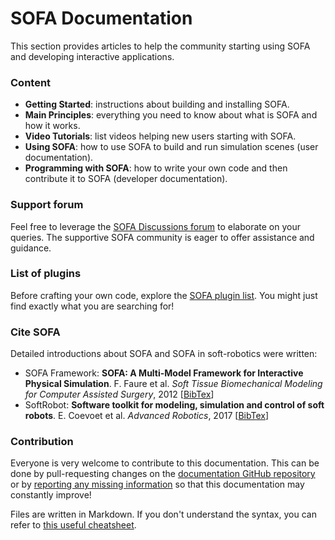 SOFA Documentation
==================

This section provides articles to help the community starting using SOFA and developing interactive applications.


### Content
- **Getting Started**: instructions about building and installing SOFA.
- **Main Principles**: everything you need to know about what is SOFA and how it works.
- **Video Tutorials**: list videos helping new users starting with SOFA.
- **Using SOFA**: how to use SOFA to build and run simulation scenes (user documentation).
- **Programming with SOFA**: how to write your own code and then contribute it to SOFA (developer documentation).


### Support forum

Feel free to leverage the [SOFA Discussions forum](http://github.com/sofa-framework/sofa/discussions/) to elaborate on your queries. The supportive SOFA community is eager to offer assistance and guidance.

### List of plugins

Before crafting your own code, explore the [SOFA plugin list](https://www.sofa-framework.org/applications/plugins/). You might just find exactly what you are searching for!

### Cite SOFA

Detailed introductions about SOFA and SOFA in soft-robotics were written:

- SOFA Framework: **SOFA: A Multi-Model Framework for Interactive Physical Simulation**. F. Faure et al. _Soft Tissue Biomechanical Modeling for Computer Assisted Surgery_, 2012 \[[BibTex](https://hal.inria.fr/hal-00681539v1/bibtex)\]
- SoftRobot: **Software toolkit for modeling, simulation and control of soft robots**. E. Coevoet et al. _Advanced Robotics_, 2017 \[[BibTex](https://hal.inria.fr/hal-01649355v1/bibtex)\]

### Contribution
Everyone is very welcome to contribute to this documentation. This can be done by pull-requesting changes on the [documentation GitHub repository](https://github.com/sofa-framework/doc/) or by [reporting any missing information](https://github.com/sofa-framework/doc/issues/new) so that this documentation may constantly improve!

Files are written in Markdown. If you don't understand the syntax, you can refer to [this useful cheatsheet](https://github.com/adam-p/markdown-here/wiki/Markdown-Cheatsheet).
